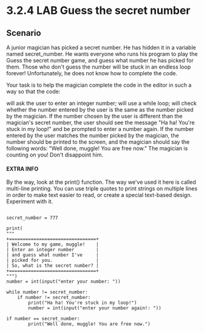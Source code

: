# 3.2.4   LAB   Guess the secret number
## Scenario
A junior magician has picked a secret number. He has hidden it in a variable named secret_number. He wants everyone who runs his program to play the Guess the secret number game, and guess what number he has picked for them. Those who don't guess the number will be stuck in an endless loop forever! Unfortunately, he does not know how to complete the code.

Your task is to help the magician complete the code in the editor in such a way so that the code:

will ask the user to enter an integer number;
will use a while loop;
will check whether the number entered by the user is the same as the number picked by the magician. If the number chosen by the user is different than the magician's secret number, the user should see the message "Ha ha! You're stuck in my loop!" and be prompted to enter a number again. If the number entered by the user matches the number picked by the magician, the number should be printed to the screen, and the magician should say the following words: "Well done, muggle! You are free now."
The magician is counting on you! Don't disappoint him.

#### EXTRA INFO  
By the way, look at the print() function. The way we've used it here is called multi-line printing. You can use triple quotes to print strings on multiple lines in order to make text easier to read, or create a special text-based design. Experiment with it.

```

secret_number = 777

print(
"""
+================================+
| Welcome to my game, muggle!    |
| Enter an integer number        |
| and guess what number I've     |
| picked for you.                |
| So, what is the secret number? |
+================================+
""")
number = int(input("enter your number: "))

while number != secret_number:
    if number != secret_number:
        print("Ha ha! You're stuck in my loop!")
        number = int(input("enter your number again!: "))
        
if number == secret_number:
        print("Well done, muggle! You are free now.")
```
